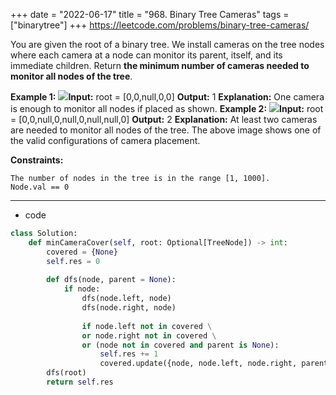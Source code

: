 +++ 
date = "2022-06-17"
title = "968. Binary Tree Cameras"
tags = ["binarytree"]
+++
https://leetcode.com/problems/binary-tree-cameras/

You are given the root of a binary tree. We install cameras on the tree nodes where each camera at a node can monitor its parent, itself, and its immediate children.
Return __the minimum number of cameras needed to monitor all nodes of the tree__.
 
**Example 1:**
![](https://assets.leetcode.com/uploads/2018/12/29/bst_cameras_01.png)**Input:** root = [0,0,null,0,0] **Output:** 1 **Explanation:** One camera is enough to monitor all nodes if placed as shown. 
**Example 2:**
![](https://assets.leetcode.com/uploads/2018/12/29/bst_cameras_02.png)**Input:** root = [0,0,null,0,null,0,null,null,0] **Output:** 2 **Explanation:** At least two cameras are needed to monitor all nodes of the tree. The above image shows one of the valid configurations of camera placement. 
 
**Constraints:**
 	
	The number of nodes in the tree is in the range [1, 1000]. 	
	Node.val == 0

---
- code
```py
class Solution:
    def minCameraCover(self, root: Optional[TreeNode]) -> int:
        covered = {None}
        self.res = 0
        
        def dfs(node, parent = None):
            if node:
                dfs(node.left, node)
                dfs(node.right, node)
                
                if node.left not in covered \
                or node.right not in covered \
                or (node not in covered and parent is None):
                    self.res += 1
                    covered.update({node, node.left, node.right, parent})
        dfs(root)
        return self.res
```
